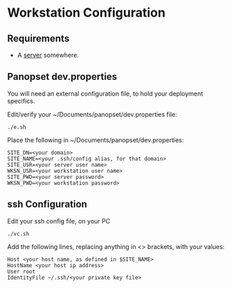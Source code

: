 # Workstation Configuration

## Requirements

* A [server](server.md) somewhere.

## Panopset dev.properties

You will need an external configuration file, to hold your deployment specifics.


Edit/verify your ~/Documents/panopset/dev.properties file:


    ./e.sh


Place the following in ~/Documents/panopset/dev.properties:



    SITE_DN=<your domain>
    SITE_NAME=<your .ssh/config alias, for that domain>
    SITE_USR=<your server user name>
    WKSN_USR=<your workstation user name>
    SITE_PWD=<your server password>
    WKSN_PWD=<your workstation password>



## ssh Configuration



Edit your ssh config file, on your PC


    ./vc.sh


Add the following lines, replacing anything in &lt;&gt; brackets, with your values:


    Host <your host name, as defined in $SITE_NAME>
    HostName <your host ip address>
    User root
    IdentityFile ~/.ssh/<your private key file>


